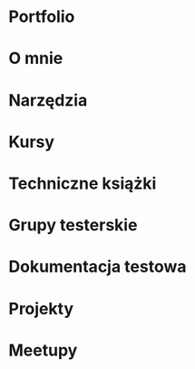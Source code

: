 # Portfolio
# O mnie
# Narzędzia
# Kursy
# Techniczne książki
# Grupy testerskie
# Dokumentacja testowa
# Projekty
# Meetupy

